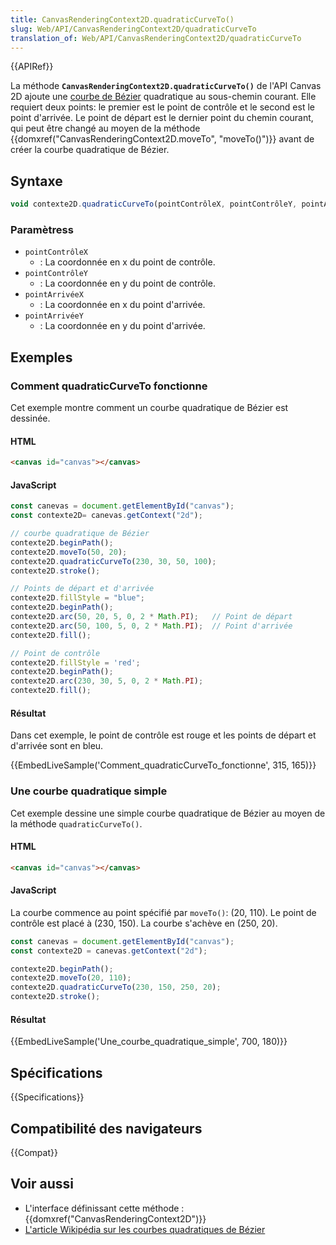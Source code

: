 ```yaml
---
title: CanvasRenderingContext2D.quadraticCurveTo()
slug: Web/API/CanvasRenderingContext2D/quadraticCurveTo
translation_of: Web/API/CanvasRenderingContext2D/quadraticCurveTo
---
```


{{APIRef}}

La méthode **`CanvasRenderingContext2D.quadraticCurveTo()`** de l'API Canvas 2D ajoute une [courbe de Bézier](https://en.wikipedia.org/wiki/Bézier_curve) quadratique au sous-chemin courant. Elle requiert deux points: le premier est le point de contrôle et le second est le point d'arrivée. Le point de départ est le dernier point du chemin courant, qui peut être changé au moyen de la méthode {{domxref("CanvasRenderingContext2D.moveTo", "moveTo()")}} avant de créer la courbe quadratique de Bézier.

## Syntaxe

```js
void contexte2D.quadraticCurveTo(pointContrôleX, pointContrôleY, pointArrivéeX, pointArrivéeY);
```

### Paramètress

- `pointContrôleX`
  - : La coordonnée en x du point de contrôle.
- `pointContrôleY`
  - : La coordonnée en y du point de contrôle.
- `pointArrivéeX`
  - : La coordonnée en x du point d'arrivée.
- `pointArrivéeY`
  - : La coordonnée en y du point d'arrivée.

## Exemples

### Comment quadraticCurveTo fonctionne

Cet exemple montre comment un courbe quadratique de Bézier est dessinée.

#### HTML

```html
<canvas id="canvas"></canvas>
```

#### JavaScript

```js
const canevas = document.getElementById("canvas");
const contexte2D= canevas.getContext("2d");

// courbe quadratique de Bézier
contexte2D.beginPath();
contexte2D.moveTo(50, 20);
contexte2D.quadraticCurveTo(230, 30, 50, 100);
contexte2D.stroke();

// Points de départ et d'arrivée
contexte2D.fillStyle = "blue";
contexte2D.beginPath();
contexte2D.arc(50, 20, 5, 0, 2 * Math.PI);   // Point de départ
contexte2D.arc(50, 100, 5, 0, 2 * Math.PI);  // Point d'arrivée
contexte2D.fill();

// Point de contrôle
contexte2D.fillStyle = 'red';
contexte2D.beginPath();
contexte2D.arc(230, 30, 5, 0, 2 * Math.PI);
contexte2D.fill();
```

#### Résultat

Dans cet exemple, le point de contrôle est rouge et les points de départ et d'arrivée sont en bleu.

{{EmbedLiveSample('Comment_quadraticCurveTo_fonctionne', 315, 165)}}

### Une courbe quadratique simple

Cet exemple dessine une simple courbe quadratique de Bézier au moyen de la méthode `quadraticCurveTo()`.

#### HTML

```html
<canvas id="canvas"></canvas>
```

#### JavaScript

La courbe commence au point spécifié par `moveTo()`: (20, 110). Le point de contrôle est placé à (230, 150). La courbe s'achève en (250, 20).

```js
const canevas = document.getElementById("canvas");
const contexte2D = canevas.getContext("2d");

contexte2D.beginPath();
contexte2D.moveTo(20, 110);
contexte2D.quadraticCurveTo(230, 150, 250, 20);
contexte2D.stroke();
```

#### Résultat

{{EmbedLiveSample('Une_courbe_quadratique_simple', 700, 180)}}

## Spécifications

{{Specifications}}

## Compatibilité des navigateurs

{{Compat}}

## Voir aussi

- L'interface définissant cette méthode : {{domxref("CanvasRenderingContext2D")}}
- [L'article Wikipédia sur les courbes quadratiques de Bézier](http://fr.wikipedia.org/wiki/Courbe_de_Bézier)
